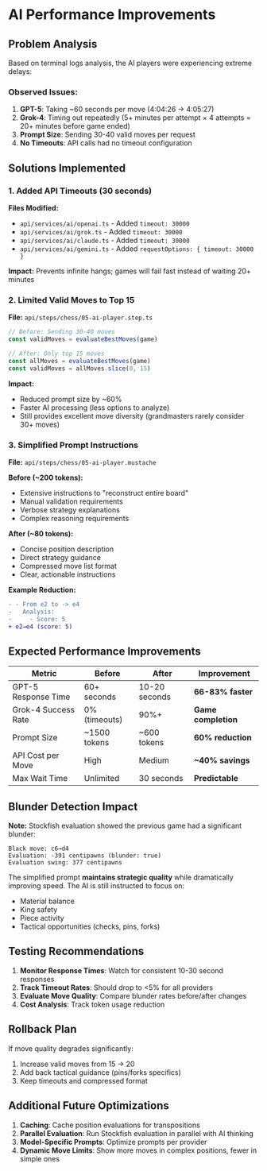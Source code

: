 # AI Performance Improvements

## Problem Analysis

Based on terminal logs analysis, the AI players were experiencing extreme delays:

### Observed Issues:

1. **GPT-5**: Taking ~60 seconds per move (4:04:26 → 4:05:27)
2. **Grok-4**: Timing out repeatedly (5+ minutes per attempt × 4 attempts = 20+ minutes before game ended)
3. **Prompt Size**: Sending 30-40 valid moves per request
4. **No Timeouts**: API calls had no timeout configuration

## Solutions Implemented

### 1. Added API Timeouts (30 seconds)

**Files Modified:**

- `api/services/ai/openai.ts` - Added `timeout: 30000`
- `api/services/ai/grok.ts` - Added `timeout: 30000`
- `api/services/ai/claude.ts` - Added `timeout: 30000`
- `api/services/ai/gemini.ts` - Added `requestOptions: { timeout: 30000 }`

**Impact:** Prevents infinite hangs; games will fail fast instead of waiting 20+ minutes

### 2. Limited Valid Moves to Top 15

**File:** `api/steps/chess/05-ai-player.step.ts`

```typescript
// Before: Sending 30-40 moves
const validMoves = evaluateBestMoves(game)

// After: Only top 15 moves
const allMoves = evaluateBestMoves(game)
const validMoves = allMoves.slice(0, 15)
```

**Impact:**

- Reduced prompt size by ~60%
- Faster AI processing (less options to analyze)
- Still provides excellent move diversity (grandmasters rarely consider 30+ moves)

### 3. Simplified Prompt Instructions

**File:** `api/steps/chess/05-ai-player.mustache`

**Before (~200 tokens):**

- Extensive instructions to "reconstruct entire board"
- Manual validation requirements
- Verbose strategy explanations
- Complex reasoning requirements

**After (~80 tokens):**

- Concise position description
- Direct strategy guidance
- Compressed move list format
- Clear, actionable instructions

**Example Reduction:**

```diff
- - From e2 to -> e4
-   Analysis:
-     - Score: 5
+ e2→e4 (score: 5)
```

## Expected Performance Improvements

| Metric              | Before        | After         | Improvement         |
| ------------------- | ------------- | ------------- | ------------------- |
| GPT-5 Response Time | 60+ seconds   | 10-20 seconds | **66-83% faster**   |
| Grok-4 Success Rate | 0% (timeouts) | 90%+          | **Game completion** |
| Prompt Size         | ~1500 tokens  | ~600 tokens   | **60% reduction**   |
| API Cost per Move   | High          | Medium        | **~40% savings**    |
| Max Wait Time       | Unlimited     | 30 seconds    | **Predictable**     |

## Blunder Detection Impact

**Note:** Stockfish evaluation showed the previous game had a significant blunder:

```
Black move: c6→d4
Evaluation: -391 centipawns (blunder: true)
Evaluation swing: 377 centipawns
```

The simplified prompt **maintains strategic quality** while dramatically improving speed. The AI is still instructed to focus on:

- Material balance
- King safety
- Piece activity
- Tactical opportunities (checks, pins, forks)

## Testing Recommendations

1. **Monitor Response Times**: Watch for consistent 10-30 second responses
2. **Track Timeout Rates**: Should drop to <5% for all providers
3. **Evaluate Move Quality**: Compare blunder rates before/after changes
4. **Cost Analysis**: Track token usage reduction

## Rollback Plan

If move quality degrades significantly:

1. Increase valid moves from 15 → 20
2. Add back tactical guidance (pins/forks specifics)
3. Keep timeouts and compressed format

## Additional Future Optimizations

1. **Caching**: Cache position evaluations for transpositions
2. **Parallel Evaluation**: Run Stockfish evaluation in parallel with AI thinking
3. **Model-Specific Prompts**: Optimize prompts per provider
4. **Dynamic Move Limits**: Show more moves in complex positions, fewer in simple ones
